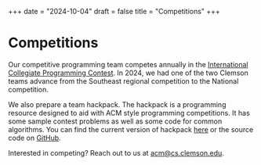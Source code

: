 +++
date = "2024-10-04"
draft = false
title = "Competitions"
+++

Competitions
============

Our competitive programming team competes annually in the [International Collegiate Programming Contest][]. In 2024, we had one of the two Clemson teams advance from the Southeast regional competition to the National competition.

We also prepare a team hackpack. The hackpack is a programming resource designed to aid with ACM style programming competitions. It has some sample contest problems as well as some code for common algorithms. You can find the current version of hackpack [here][] or the source code on [GitHub][].

Interested in competing? Reach out to us at [acm@cs.clemson.edu](mailto:acm@cs.clemson.edu).

[here]: http://www.cs.clemson.edu/acm/hackpack.pdf
[GitHub]: https://github.com/clemsonacm/hackpack
[International Collegiate Programming Contest]: https://icpc.global/
